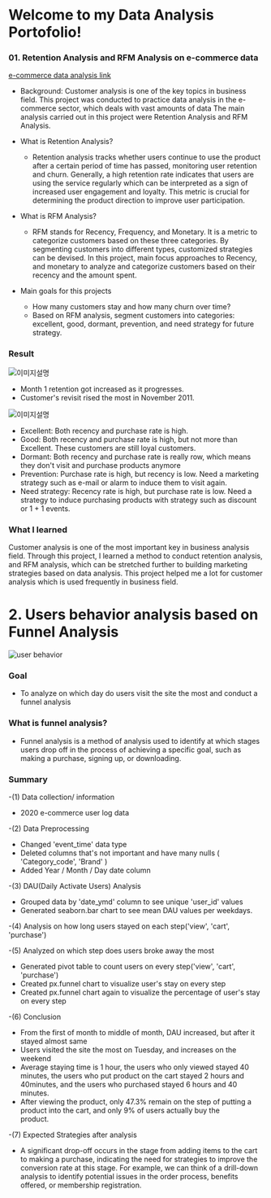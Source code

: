 # Welcome to my Data Analysis Portofolio!


### 01. Retention Analysis and RFM Analysis on e-commerce data
[e-commerce data analysis link](https://github.com/onepunchking777/E-commerce-Analysis-Projects/blob/main/E_commerce_analysis.ipynb)
- Background: Customer analysis is one of the key topics in business field. This project was conducted to practice data analysis in the e-commerce sector, which deals with vast amounts of data The main analysis carried out in this project were Retention Analysis and RFM Analysis.
- What is Retention Analysis?
  - Retention analysis tracks whether users continue to use the product after a certain period of time has passed, monitoring user retention and churn. Generally, a high retention rate indicates that users are using the service regularly which can be interpreted as a sign of increased user engagement and loyalty. This metric is crucial for determining the product direction to improve user participation.
- What is RFM Analysis?
   - RFM stands for Recency, Frequency, and Monetary. It is a metric to categorize customers based on these three categories. By segmenting customers into different types, customized strategies can be devised. In this project, main focus approaches to Recency, and monetary to analyze and categorize customers based on their recency and the amount spent.

- Main goals for this projects
   - How many customers stay and how many churn over time?
   - Based on RFM analysis, segment customers into categories: excellent, good, dormant, prevention, and need strategy for future strategy.


### Result 
![이미지설명](https://github.com/onepunchking777/E-commerce-Analysis-Projects/blob/main/commerce1.png)

- Month 1 retention got increased as it progresses.
- Customer's revisit rised the most in November 2011.

![이미지설명](https://github.com/onepunchking777/E-commerce-Analysis-Projects/blob/main/commerce2.png)

- Excellent: Both recency and purchase rate is high.
- Good: Both recency and purchase rate is high, but not more than Excellent. These customers are still loyal customers.
- Dormant: Both recency and purchase rate is really row, which means they don't visit and purchase products anymore
- Prevention: Purchase rate is high, but recency is low. Need a marketing strategy such as e-mail or alarm to induce them to visit again.
- Need strategy: Recency rate is high, but purchase rate is low. Need a strategy to induce purchasing products with strategy such as discount or 1 + 1 events.

### What I learned
Customer analysis is one of the most important key in business analysis field. Through this project, I learned a method to conduct retention analysis, and RFM analysis, which can be stretched further to building marketing strategies based on data analysis. This project helped me a lot for customer analysis which is used frequently in business field.



# 2. Users behavior analysis based on Funnel Analysis
![user behavior](Dau_funnel_analysis.ipynb)

### Goal
 - To analyze on which day do users visit the site the most and conduct a funnel analysis

### What is funnel analysis?
- Funnel analysis is a method of analysis used to identify at which stages users drop off in the process of achieving a specific goal, such as making a purchase, signing up, or downloading.

### Summary
 -(1) Data collection/ information
   - 2020 e-commerce user log data
 
 -(2) Data Preprocessing
   - Changed 'event_time' data type
   - Deleted columns that's not important and have many nulls ( 'Category_code', 'Brand' )
   - Added Year / Month / Day date column
 
 -(3) DAU(Daily Activate Users) Analysis
   - Grouped data by 'date_ymd' column to see unique 'user_id' values
   - Generated seaborn.bar chart to see mean DAU values per weekdays.
   
 
 -(4) Analysis on how long users stayed on each step('view', 'cart', 'purchase')
 
 -(5) Analyzed on which step does users broke away the most
   -  Generated pivot table to count users on every step('view', 'cart', 'purchase')
   -  Created px.funnel chart to visualize user's stay on every step
   -  Created px.funnel chart again to visualize the percentage of user's stay on every step
 
 -(6) Conclusion
   -  From the first of month to middle of month, DAU increased, but after it stayed almost same
   -  Users visited the site the most on Tuesday, and increases on the weekend
   -  Average staying time is 1 hour, the users who only viewed stayed 40 minutes, the users who put product on the cart stayed 2 hours and 
      40minutes, and the users who purchased stayed 6 hours and 40 minutes.
   -  After viewing the product, only 47.3% remain on the step of putting a product into the cart, and only 9% of users actually buy the   
      product.
 
 -(7) Expected Strategies after analysis
   -  A significant drop-off occurs in the stage from adding items to the cart to making a purchase, indicating the need for strategies to improve the conversion rate at this stage. For example, we can think of a drill-down analysis to identify potential issues in the order process, benefits offered, or membership registration.




